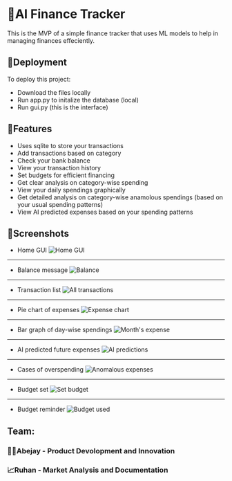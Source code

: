# 🤖AI Finance Tracker

This is the MVP of a simple finance tracker that uses ML models to help in managing finances effeciently.


## 🦾Deployment

To deploy this project: 

- Download the files locally
- Run app.py to initalize the database (local)
- Run gui.py (this is the interface)


## 🤹Features

- Uses sqlite to store your transactions
- Add transactions based on category
- Check your bank balance
- View your transaction history
- Set budgets for efficient financing
- Get clear analysis on category-wise spending
- View your daily spendings graphically
- Get detailed analysis on category-wise anamolous spendings (based on your usual spending patterns)
- View AI predicted expenses based on your spending patterns 


## 📲Screenshots

- Home GUI
![Home GUI](https://github.com/user-attachments/assets/84774217-6b62-4c20-bb1e-08f2a89c549b)
---
- Balance message
![Balance](https://github.com/user-attachments/assets/1614da11-d480-4c89-ac92-e637b9745c7d)
---
- Transaction list
![All transactions](https://github.com/user-attachments/assets/bbd17777-f6a1-4b00-b53a-36cda087ce69)
---
- Pie chart of expenses
![Expense chart](https://github.com/user-attachments/assets/f202bb5f-c71c-4a52-89ec-ceee402e2d0e)
---
- Bar graph of day-wise spendings
![Month's expense](https://github.com/user-attachments/assets/fc93c57f-2901-4b1e-b56c-353cb9578578)
---
- AI predicted future expenses
![AI predictions](https://github.com/user-attachments/assets/52d97c90-c905-4d2c-92fa-2510474a20de)
---
- Cases of overspending
![Anomalous expenses](https://github.com/user-attachments/assets/23e9775c-ebf7-496a-b4d1-839240c5b119)
---
- Budget set
![Set budget](https://github.com/user-attachments/assets/8c70f96c-b148-4bef-89cd-acfcdd97e50f)
---
- Budget reminder
![Budget used](https://github.com/user-attachments/assets/8ef5fcd6-76ea-4117-aeea-1f4c4fe61414)


## Team:
### 👨‍💻Abejay - Product Devolopment and Innovation
### 📈Ruhan - Market Analysis and Documentation
